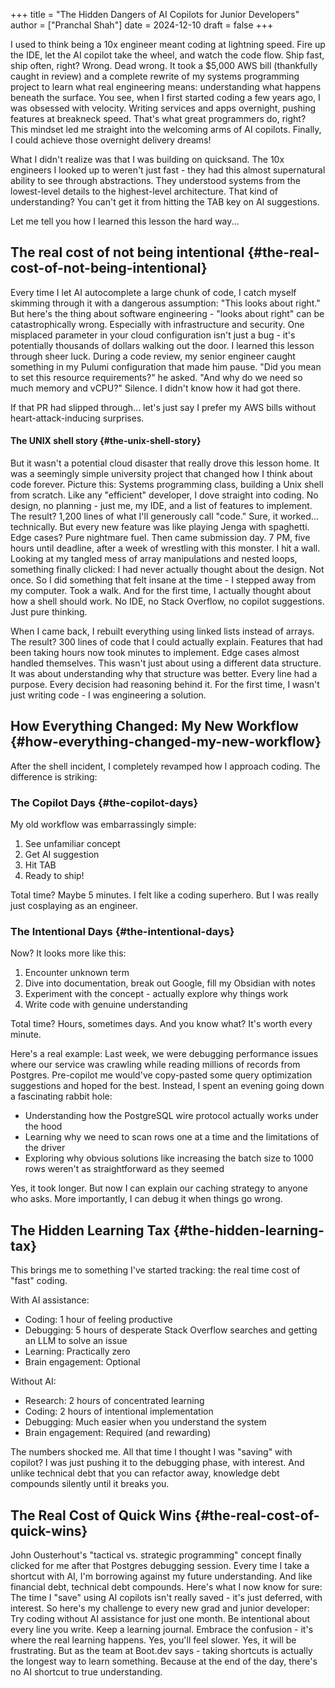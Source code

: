 +++
title = "The Hidden Dangers of AI Copilots for Junior Developers"
author = ["Pranchal Shah"]
date = 2024-12-10
draft = false
+++

I used to think being a 10x engineer meant coding at lightning speed. Fire up the IDE, let the AI copilot take the wheel, and watch the code flow. Ship fast, ship often, right?
Wrong. Dead wrong.
It took a $5,000 AWS bill (thankfully caught in review) and a complete rewrite of my systems programming project to learn what real engineering means: understanding what happens beneath the surface.
You see, when I first started coding a few years ago, I was obsessed with velocity. Writing services and apps overnight, pushing features at breakneck speed. That's what great programmers do, right? This mindset led me straight into the welcoming arms of AI copilots. Finally, I could achieve those overnight delivery dreams!

What I didn't realize was that I was building on quicksand. The 10x engineers I looked up to weren't just fast - they had this almost supernatural ability to see through abstractions. They understood systems from the lowest-level details to the highest-level architecture. That kind of understanding? You can't get it from hitting the TAB key on AI suggestions.

Let me tell you how I learned this lesson the hard way...


## The real cost of not being intentional {#the-real-cost-of-not-being-intentional}

Every time I let AI autocomplete a large chunk of code, I catch myself skimming through it with a dangerous assumption: "This looks about right."
But here's the thing about software engineering - "looks about right" can be catastrophically wrong. Especially with infrastructure and security. One misplaced parameter in your cloud configuration isn't just a bug - it's potentially thousands of dollars walking out the door.
I learned this lesson through sheer luck. During a code review, my senior engineer caught something in my Pulumi configuration that made him pause.
"Did you mean to set this resource requirements?" he asked.
"And why do we need so much memory and vCPU?"
Silence. I didn't know how it had got there.

If that PR had slipped through... let's just say I prefer my AWS bills without heart-attack-inducing surprises.


#### The UNIX shell story {#the-unix-shell-story}

But it wasn't a potential cloud disaster that really drove this lesson home. It was a seemingly simple university project that changed how I think about code forever.
Picture this: Systems programming class, building a Unix shell from scratch. Like any "efficient" developer, I dove straight into coding. No design, no planning - just me, my IDE, and a list of features to implement.
The result? 1,200 lines of what I'll generously call "code." Sure, it worked... technically. But every new feature was like playing Jenga with spaghetti. Edge cases? Pure nightmare fuel.
Then came submission day. 7 PM, five hours until deadline, after a week of wrestling with this monster. I hit a wall. Looking at my tangled mess of array manipulations and nested loops, something finally clicked: I had never actually thought about the design. Not once. So I did something that felt insane at the time - I stepped away from my computer. Took a walk. And for the first time, I actually thought about how a shell should work. No IDE, no Stack Overflow, no copilot suggestions. Just pure thinking.

When I came back, I rebuilt everything using linked lists instead of arrays. The result? 300 lines of code that I could actually explain. Features that had been taking hours now took minutes to implement. Edge cases almost handled themselves. This wasn't just about using a different data structure. It was about understanding why that structure was better. Every line had a purpose. Every decision had reasoning behind it. For the first time, I wasn't just writing code - I was engineering a solution.


## How Everything Changed: My New Workflow {#how-everything-changed-my-new-workflow}

After the shell incident, I completely revamped how I approach coding. The difference is striking:


### The Copilot Days {#the-copilot-days}

My old workflow was embarrassingly simple:

1.  See unfamiliar concept
2.  Get AI suggestion
3.  Hit TAB
4.  Ready to ship!

Total time? Maybe 5 minutes. I felt like a coding superhero. But I was really just cosplaying as an engineer.


### The Intentional Days {#the-intentional-days}

Now? It looks more like this:

1.  Encounter unknown term
2.  Dive into documentation, break out Google, fill my Obsidian with notes
3.  Experiment with the concept - actually explore why things work
4.  Write code with genuine understanding

Total time? Hours, sometimes days. And you know what? It's worth every minute.

Here's a real example: Last week, we were debugging performance issues where our service was crawling while reading millions of records from Postgres. Pre-copilot me would've copy-pasted some query optimization suggestions and hoped for the best. Instead, I spent an evening going down a fascinating rabbit hole:

-   Understanding how the PostgreSQL wire protocol actually works under the hood
-   Learning why we need to scan rows one at a time and the limitations of the driver
-   Exploring why obvious solutions like increasing the batch size to 1000 rows weren't as straightforward as they seemed

Yes, it took longer. But now I can explain our caching strategy to anyone who asks. More importantly, I can debug it when things go wrong.


## The Hidden Learning Tax {#the-hidden-learning-tax}

This brings me to something I've started tracking: the real time cost of "fast" coding.

With AI assistance:

-   Coding: 1 hour of feeling productive
-   Debugging: 5 hours of desperate Stack Overflow searches and getting an LLM to solve an issue
-   Learning: Practically zero
-   Brain engagement: Optional

Without AI:

-   Research: 2 hours of concentrated learning
-   Coding: 2 hours of intentional implementation
-   Debugging: Much easier when you understand the system
-   Brain engagement: Required (and rewarding)

The numbers shocked me. All that time I thought I was "saving" with copilot? I was just pushing it to the debugging phase, with interest. And unlike technical debt that you can refactor away, knowledge debt compounds silently until it breaks you.


## The Real Cost of Quick Wins {#the-real-cost-of-quick-wins}

John Ousterhout's "tactical vs. strategic programming" concept finally clicked for me after that Postgres debugging session. Every time I take a shortcut with AI, I'm borrowing against my future understanding. And like financial debt, technical debt compounds.
Here's what I now know for sure: The time I "save" using AI copilots isn't really saved - it's just deferred, with interest.
So here's my challenge to every new grad and junior developer: Try coding without AI assistance for just one month. Be intentional about every line you write. Keep a learning journal. Embrace the confusion - it's where the real learning happens.
Yes, you'll feel slower. Yes, it will be frustrating. But as the team at Boot.dev says - taking shortcuts is actually the longest way to learn something.
Because at the end of the day, there's no AI shortcut to true understanding.
